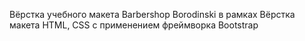 Вёрстка учебного макета Barbershop Borodinski в рамках
Вёрстка макета HTML, CSS с применением фреймворка Bootstrap